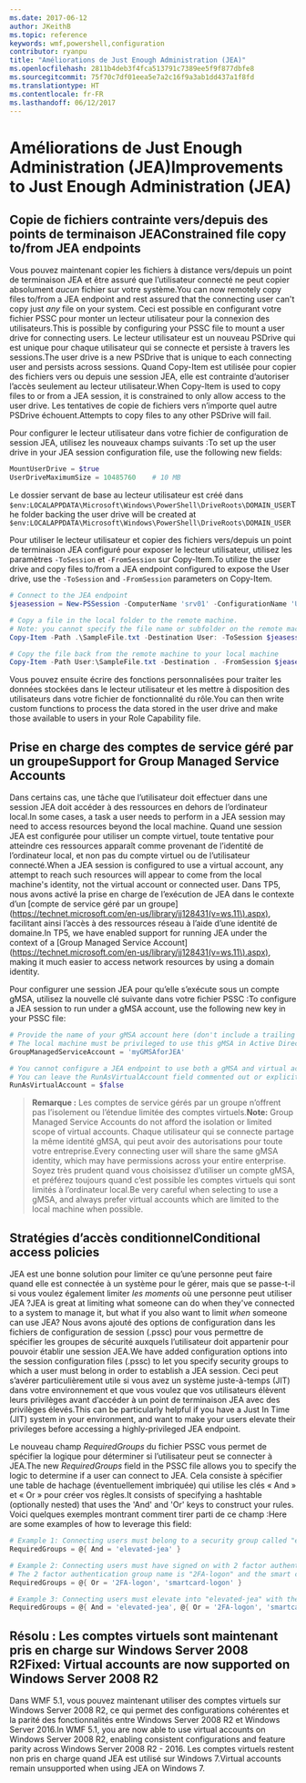 ```yaml
---
ms.date: 2017-06-12
author: JKeithB
ms.topic: reference
keywords: wmf,powershell,configuration
contributor: ryanpu
title: "Améliorations de Just Enough Administration (JEA)"
ms.openlocfilehash: 2811b4deb3f4fca513791c7389ee5f9f877dbfe8
ms.sourcegitcommit: 75f70c7df01eea5e7a2c16f9a3ab1dd437a1f8fd
ms.translationtype: HT
ms.contentlocale: fr-FR
ms.lasthandoff: 06/12/2017
---
```

# <a name="improvements-to-just-enough-administration-jea"></a><span data-ttu-id="8b0c4-103">Améliorations de Just Enough Administration (JEA)</span><span class="sxs-lookup"><span data-stu-id="8b0c4-103">Improvements to Just Enough Administration (JEA)</span></span>

## <a name="constrained-file-copy-tofrom-jea-endpoints"></a><span data-ttu-id="8b0c4-104">Copie de fichiers contrainte vers/depuis des points de terminaison JEA</span><span class="sxs-lookup"><span data-stu-id="8b0c4-104">Constrained file copy to/from JEA endpoints</span></span>

<span data-ttu-id="8b0c4-105">Vous pouvez maintenant copier les fichiers à distance vers/depuis un point de terminaison JEA et être assuré que l’utilisateur connecté ne peut copier absolument *aucun* fichier sur votre système.</span><span class="sxs-lookup"><span data-stu-id="8b0c4-105">You can now remotely copy files to/from a JEA endpoint and rest assured that the connecting user can't copy just *any* file on your system.</span></span>
<span data-ttu-id="8b0c4-106">Ceci est possible en configurant votre fichier PSSC pour monter un lecteur utilisateur pour la connexion des utilisateurs.</span><span class="sxs-lookup"><span data-stu-id="8b0c4-106">This is possible by configuring your PSSC file to mount a user drive for connecting users.</span></span>
<span data-ttu-id="8b0c4-107">Le lecteur utilisateur est un nouveau PSDrive qui est unique pour chaque utilisateur qui se connecte et persiste à travers les sessions.</span><span class="sxs-lookup"><span data-stu-id="8b0c4-107">The user drive is a new PSDrive that is unique to each connecting user and persists across sessions.</span></span>
<span data-ttu-id="8b0c4-108">Quand Copy-Item est utilisée pour copier des fichiers vers ou depuis une session JEA, elle est contrainte d’autoriser l’accès seulement au lecteur utilisateur.</span><span class="sxs-lookup"><span data-stu-id="8b0c4-108">When Copy-Item is used to copy files to or from a JEA session, it is constrained to only allow access to the user drive.</span></span>
<span data-ttu-id="8b0c4-109">Les tentatives de copie de fichiers vers n’importe quel autre PSDrive échouent.</span><span class="sxs-lookup"><span data-stu-id="8b0c4-109">Attempts to copy files to any other PSDrive will fail.</span></span>

<span data-ttu-id="8b0c4-110">Pour configurer le lecteur utilisateur dans votre fichier de configuration de session JEA, utilisez les nouveaux champs suivants :</span><span class="sxs-lookup"><span data-stu-id="8b0c4-110">To set up the user drive in your JEA session configuration file, use the following new fields:</span></span>

```powershell
MountUserDrive = $true
UserDriveMaximumSize = 10485760    # 10 MB
```

<span data-ttu-id="8b0c4-111">Le dossier servant de base au lecteur utilisateur est créé dans `$env:LOCALAPPDATA\Microsoft\Windows\PowerShell\DriveRoots\DOMAIN_USER`</span><span class="sxs-lookup"><span data-stu-id="8b0c4-111">The folder backing the user drive will be created at `$env:LOCALAPPDATA\Microsoft\Windows\PowerShell\DriveRoots\DOMAIN_USER`</span></span>

<span data-ttu-id="8b0c4-112">Pour utiliser le lecteur utilisateur et copier des fichiers vers/depuis un point de terminaison JEA configuré pour exposer le lecteur utilisateur, utilisez les paramètres `-ToSession` et `-FromSession` sur Copy-Item.</span><span class="sxs-lookup"><span data-stu-id="8b0c4-112">To utilize the user drive and copy files to/from a JEA endpoint configured to expose the User drive, use the `-ToSession` and `-FromSession` parameters on Copy-Item.</span></span>

```powershell
# Connect to the JEA endpoint
$jeasession = New-PSSession -ComputerName 'srv01' -ConfigurationName 'UserDemo'

# Copy a file in the local folder to the remote machine.
# Note: you cannot specify the file name or subfolder on the remote machine. You must exactly type "User:"
Copy-Item -Path .\SampleFile.txt -Destination User: -ToSession $jeasession

# Copy the file back from the remote machine to your local machine
Copy-Item -Path User:\SampleFile.txt -Destination . -FromSession $jeasession
```

<span data-ttu-id="8b0c4-113">Vous pouvez ensuite écrire des fonctions personnalisées pour traiter les données stockées dans le lecteur utilisateur et les mettre à disposition des utilisateurs dans votre fichier de fonctionnalité du rôle.</span><span class="sxs-lookup"><span data-stu-id="8b0c4-113">You can then write custom functions to process the data stored in the user drive and make those available to users in your Role Capability file.</span></span>

## <a name="support-for-group-managed-service-accounts"></a><span data-ttu-id="8b0c4-114">Prise en charge des comptes de service géré par un groupe</span><span class="sxs-lookup"><span data-stu-id="8b0c4-114">Support for Group Managed Service Accounts</span></span>

<span data-ttu-id="8b0c4-115">Dans certains cas, une tâche que l’utilisateur doit effectuer dans une session JEA doit accéder à des ressources en dehors de l’ordinateur local.</span><span class="sxs-lookup"><span data-stu-id="8b0c4-115">In some cases, a task a user needs to perform in a JEA session may need to access resources beyond the local machine.</span></span>
<span data-ttu-id="8b0c4-116">Quand une session JEA est configurée pour utiliser un compte virtuel, toute tentative pour atteindre ces ressources apparaît comme provenant de l’identité de l’ordinateur local, et non pas du compte virtuel ou de l’utilisateur connecté.</span><span class="sxs-lookup"><span data-stu-id="8b0c4-116">When a JEA session is configured to use a virtual account, any attempt to reach such resources will appear to come from the local machine's identity, not the virtual account or connected user.</span></span>
<span data-ttu-id="8b0c4-117">Dans TP5, nous avons activé la prise en charge de l’exécution de JEA dans le contexte d’un [compte de service géré par un groupe] (https://technet.microsoft.com/en-us/library/jj128431(v=ws.11\).aspx), facilitant ainsi l’accès à des ressources réseau à l’aide d’une identité de domaine.</span><span class="sxs-lookup"><span data-stu-id="8b0c4-117">In TP5, we have enabled support for running JEA under the context of a [Group Managed Service Account](https://technet.microsoft.com/en-us/library/jj128431(v=ws.11\).aspx), making it much easier to access network resources by using a domain identity.</span></span>

<span data-ttu-id="8b0c4-118">Pour configurer une session JEA pour qu’elle s’exécute sous un compte gMSA, utilisez la nouvelle clé suivante dans votre fichier PSSC :</span><span class="sxs-lookup"><span data-stu-id="8b0c4-118">To configure a JEA session to run under a gMSA account, use the following new key in your PSSC file:</span></span>

```powershell
# Provide the name of your gMSA account here (don't include a trailing $)
# The local machine must be privileged to use this gMSA in Active Directory
GroupManagedServiceAccount = 'myGMSAforJEA'

# You cannot configure a JEA endpoint to use both a gMSA and virtual account
# You can leave the RunAsVirtualAccount field commented out or explicitly set it to false
RunAsVirtualAccount = $false
```

> <span data-ttu-id="8b0c4-119">**Remarque :** Les comptes de service gérés par un groupe n’offrent pas l’isolement ou l’étendue limitée des comptes virtuels.</span><span class="sxs-lookup"><span data-stu-id="8b0c4-119">**Note:** Group Managed Service Accounts do not afford the isolation or limited scope of virtual accounts.</span></span>
> <span data-ttu-id="8b0c4-120">Chaque utilisateur qui se connecte partage la même identité gMSA, qui peut avoir des autorisations pour toute votre entreprise.</span><span class="sxs-lookup"><span data-stu-id="8b0c4-120">Every connecting user will share the same gMSA identity, which may have permissions across your entire enterprise.</span></span>
> <span data-ttu-id="8b0c4-121">Soyez très prudent quand vous choisissez d’utiliser un compte gMSA, et préférez toujours quand c’est possible les comptes virtuels qui sont limités à l’ordinateur local.</span><span class="sxs-lookup"><span data-stu-id="8b0c4-121">Be very careful when selecting to use a gMSA, and always prefer virtual accounts which are limited to the local machine when possible.</span></span>

## <a name="conditional-access-policies"></a><span data-ttu-id="8b0c4-122">Stratégies d’accès conditionnel</span><span class="sxs-lookup"><span data-stu-id="8b0c4-122">Conditional access policies</span></span>

<span data-ttu-id="8b0c4-123">JEA est une bonne solution pour limiter ce qu’une personne peut faire quand elle est connectée à un système pour le gérer, mais que se passe-t-il si vous voulez également limiter *les moments* où une personne peut utiliser JEA ?</span><span class="sxs-lookup"><span data-stu-id="8b0c4-123">JEA is great at limiting what someone can do when they've connected to a system to manage it, but what if you also want to limit *when* someone can use JEA?</span></span>
<span data-ttu-id="8b0c4-124">Nous avons ajouté des options de configuration dans les fichiers de configuration de session (.pssc) pour vous permettre de spécifier les groupes de sécurité auxquels l’utilisateur doit appartenir pour pouvoir établir une session JEA.</span><span class="sxs-lookup"><span data-stu-id="8b0c4-124">We have added configuration options into the session configuration files (.pssc) to let you specify security groups to which a user must belong in order to establish a JEA session.</span></span>
<span data-ttu-id="8b0c4-125">Ceci peut s’avérer particulièrement utile si vous avez un système juste-à-temps (JIT) dans votre environnement et que vous voulez que vos utilisateurs élèvent leurs privilèges avant d’accéder à un point de terminaison JEA avec des privilèges élevés.</span><span class="sxs-lookup"><span data-stu-id="8b0c4-125">This can be particularly helpful if you have a Just In Time (JIT) system in your environment, and want to make your users elevate their privileges before accessing a highly-privileged JEA endpoint.</span></span>

<span data-ttu-id="8b0c4-126">Le nouveau champ *RequiredGroups* du fichier PSSC vous permet de spécifier la logique pour déterminer si l’utilisateur peut se connecter à JEA.</span><span class="sxs-lookup"><span data-stu-id="8b0c4-126">The new *RequiredGroups* field in the PSSC file allows you to specify the logic to determine if a user can connect to JEA.</span></span>
<span data-ttu-id="8b0c4-127">Cela consiste à spécifier une table de hachage (éventuellement imbriquée) qui utilise les clés « And » et « Or » pour créer vos règles.</span><span class="sxs-lookup"><span data-stu-id="8b0c4-127">It consists of specifying a hashtable (optionally nested) that uses the 'And' and 'Or' keys to construct your rules.</span></span>
<span data-ttu-id="8b0c4-128">Voici quelques exemples montrant comment tirer parti de ce champ :</span><span class="sxs-lookup"><span data-stu-id="8b0c4-128">Here are some examples of how to leverage this field:</span></span>

```powershell
# Example 1: Connecting users must belong to a security group called "elevated-jea"
RequiredGroups = @{ And = 'elevated-jea' }

# Example 2: Connecting users must have signed on with 2 factor authentication or a smart card
# The 2 factor authentication group name is "2FA-logon" and the smart card group name is "smartcard-logon"
RequiredGroups = @{ Or = '2FA-logon', 'smartcard-logon' }

# Example 3: Connecting users must elevate into "elevated-jea" with their JIT system and have logged on with 2FA or a smart card
RequiredGroups = @{ And = 'elevated-jea', @{ Or = '2FA-logon', 'smartcard-logon' }}
```

## <a name="fixed-virtual-accounts-are-now-supported-on-windows-server-2008-r2"></a><span data-ttu-id="8b0c4-129">Résolu : Les comptes virtuels sont maintenant pris en charge sur Windows Server 2008 R2</span><span class="sxs-lookup"><span data-stu-id="8b0c4-129">Fixed: Virtual accounts are now supported on Windows Server 2008 R2</span></span>
<span data-ttu-id="8b0c4-130">Dans WMF 5.1, vous pouvez maintenant utiliser des comptes virtuels sur Windows Server 2008 R2, ce qui permet des configurations cohérentes et la parité des fonctionnalités entre Windows Server 2008 R2 et Windows Server 2016.</span><span class="sxs-lookup"><span data-stu-id="8b0c4-130">In WMF 5.1, you are now able to use virtual accounts on Windows Server 2008 R2, enabling consistent configurations and feature parity across Windows Server 2008 R2 - 2016.</span></span>
<span data-ttu-id="8b0c4-131">Les comptes virtuels restent non pris en charge quand JEA est utilisé sur Windows 7.</span><span class="sxs-lookup"><span data-stu-id="8b0c4-131">Virtual accounts remain unsupported when using JEA on Windows 7.</span></span>

